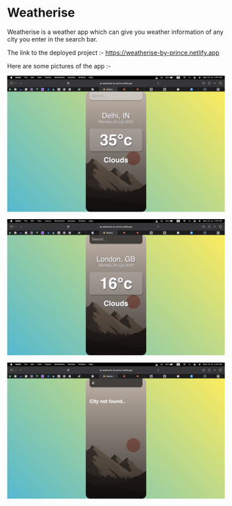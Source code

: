 # Weatherise 

Weatherise is a weather app which can give you weather information of any city you enter in the search bar.

The link to the deployed project :-
https://weatherise-by-prince.netlify.app


Here are some pictures of the app :-

![Delhi](<Screenshot 2023-07-24 at 2.44.28 PM.png>)

![London](<Screenshot 2023-07-24 at 2.44.53 PM.png>)

![Random Text](<Screenshot 2023-07-24 at 2.45.24 PM.png>)